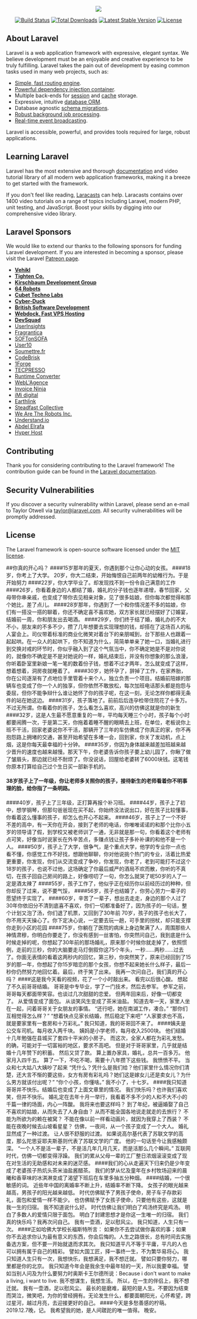 <p align="center"><img src="https://laravel.com/assets/img/components/logo-laravel.svg"></p>

<p align="center">
<a href="https://travis-ci.org/laravel/framework"><img src="https://travis-ci.org/laravel/framework.svg" alt="Build Status"></a>
<a href="https://packagist.org/packages/laravel/framework"><img src="https://poser.pugx.org/laravel/framework/d/total.svg" alt="Total Downloads"></a>
<a href="https://packagist.org/packages/laravel/framework"><img src="https://poser.pugx.org/laravel/framework/v/stable.svg" alt="Latest Stable Version"></a>
<a href="https://packagist.org/packages/laravel/framework"><img src="https://poser.pugx.org/laravel/framework/license.svg" alt="License"></a>
</p>

## About Laravel

Laravel is a web application framework with expressive, elegant syntax. We believe development must be an enjoyable and creative experience to be truly fulfilling. Laravel takes the pain out of development by easing common tasks used in many web projects, such as:

- [Simple, fast routing engine](https://laravel.com/docs/routing).
- [Powerful dependency injection container](https://laravel.com/docs/container).
- Multiple back-ends for [session](https://laravel.com/docs/session) and [cache](https://laravel.com/docs/cache) storage.
- Expressive, intuitive [database ORM](https://laravel.com/docs/eloquent).
- Database agnostic [schema migrations](https://laravel.com/docs/migrations).
- [Robust background job processing](https://laravel.com/docs/queues).
- [Real-time event broadcasting](https://laravel.com/docs/broadcasting).

Laravel is accessible, powerful, and provides tools required for large, robust applications.

## Learning Laravel

Laravel has the most extensive and thorough [documentation](https://laravel.com/docs) and video tutorial library of all modern web application frameworks, making it a breeze to get started with the framework.

If you don't feel like reading, [Laracasts](https://laracasts.com) can help. Laracasts contains over 1400 video tutorials on a range of topics including Laravel, modern PHP, unit testing, and JavaScript. Boost your skills by digging into our comprehensive video library.

## Laravel Sponsors

We would like to extend our thanks to the following sponsors for funding Laravel development. If you are interested in becoming a sponsor, please visit the Laravel [Patreon page](https://patreon.com/taylorotwell).

- **[Vehikl](https://vehikl.com/)**
- **[Tighten Co.](https://tighten.co)**
- **[Kirschbaum Development Group](https://kirschbaumdevelopment.com)**
- **[64 Robots](https://64robots.com)**
- **[Cubet Techno Labs](https://cubettech.com)**
- **[Cyber-Duck](https://cyber-duck.co.uk)**
- **[British Software Development](https://www.britishsoftware.co)**
- **[Webdock, Fast VPS Hosting](https://www.webdock.io/en)**
- **[DevSquad](https://devsquad.com)**
- [UserInsights](https://userinsights.com)
- [Fragrantica](https://www.fragrantica.com)
- [SOFTonSOFA](https://softonsofa.com/)
- [User10](https://user10.com)
- [Soumettre.fr](https://soumettre.fr/)
- [CodeBrisk](https://codebrisk.com)
- [1Forge](https://1forge.com)
- [TECPRESSO](https://tecpresso.co.jp/)
- [Runtime Converter](http://runtimeconverter.com/)
- [WebL'Agence](https://weblagence.com/)
- [Invoice Ninja](https://www.invoiceninja.com)
- [iMi digital](https://www.imi-digital.de/)
- [Earthlink](https://www.earthlink.ro/)
- [Steadfast Collective](https://steadfastcollective.com/)
- [We Are The Robots Inc.](https://watr.mx/)
- [Understand.io](https://www.understand.io/)
- [Abdel Elrafa](https://abdelelrafa.com)
- [Hyper Host](https://hyper.host)

## Contributing

Thank you for considering contributing to the Laravel framework! The contribution guide can be found in the [Laravel documentation](https://laravel.com/docs/contributions).

## Security Vulnerabilities

If you discover a security vulnerability within Laravel, please send an e-mail to Taylor Otwell via [taylor@laravel.com](mailto:taylor@laravel.com). All security vulnerabilities will be promptly addressed.

## License

The Laravel framework is open-source software licensed under the [MIT license](https://opensource.org/licenses/MIT).

##你真的开心吗？
####15岁那年的夏天，你遇到那个让你心动的女孩。 
####18岁，你考上了大学。 20岁，你大二结束，开始悔恨自己前两年的幼稚行为。于是开始努力 
####22岁，你大学毕业了。却发现找不到一份令自己满意的工作 
####26岁，你看着身边的人都结了婚，婚礼的分子钱也逐年递增，春节回家，父母带你串亲戚，也变成了带你去见相亲对象，见了很多姑娘，但你每次都觉得和那个她比，差了点儿。 
####28岁那年，你遇到了一个和你情况差不多的姑娘，你们有一搭没一搭的聊着，你还不确定喜不喜欢她，双方家长就已经摆好了订婚宴，结婚前一周，你和朋友出去喝酒。 
####29岁，你们终于结了婚，婚礼办的不大不小，朋友来的不多不少，攒了几年想要去实现理想的钱，却搭在了这场百人的私人宴会上。司仪带着标准的商业化微笑对着台下的亲朋喊到，台下那些人也跟着一起起哄。在一众人的起哄下，你不知道为什么，简简单单亲了她一口，当婚礼进行到交换对戒的环节时，你似乎融入到了这个气氛当中，你不确定她是不是对你说的，就像你不确定是不是对她说的一样，婚礼结束后，并没有你想象的那么浪漫，你听着卧室里新娘一笔一笔的数着份子钱，想着不过才两年，怎么就变成了这样，想着想着，洞房夜就睡着了。 
####30岁，她怀孕了，辞掉了工作，在家养胎，你在公司逐渐有了点地位手里管着十来个人，独立负责一个项目。结婚前陪嫁的那辆车也变成了你一个人的独享，但你依然不敢放松，每次加班电话那头都是抱怨与委屈，但你不能争辩什么谁让她怀了你的孩子呢，在这一刻，无论怎样你都得无条件的站在她这边。 
####31岁，孩子落地了。前前后后连孕检带住院花了十多万。不过无所谓。你看着你的孩子，怎么看怎么喜欢，高兴的仿佛这就是你的新生 
####32岁，这是人生最不愿意重复的一年，平均每天睡三个小时，孩子每个小时都要闹腾一次，于是第二天，你拖着着睡不醒的眼睛去上班，在单位，老板说你上班不干活，回家老婆说你不干活，那辆开了三年的车仿佛成了你真正的家，你不再抱怨路上拥堵的交通，甚至开始希望在多堵一会，回到家，你关了发动机，点上烟，这是你每天最幸福的十分钟。 
####35岁，你因为身体越来越差加班越来越少晋升的速度也越来越慢。那天下午，你老婆告诉你孩子要上幼儿园了，你瞅了做了皱眉头，那边就已经不耐烦了。你没说话，回屋给老婆转了6000块钱。这笔钱你原本打算给自己过个生日买一部新手机的。
#### 38岁孩子上了一年级，你让老师多关照你的孩子，接待新生的老师看着你不明事理的脸，给你指了一条明路。
####40岁，孩子上了三年级，正打算再报个补习班。 
####44岁，孩子上了初中，想学钢琴，但那句爸爸现在买不起，你始终没法说出口，好在孩子比较懂事，你看着这么懂事的孩子，却怎么也开心不起来。 
####46岁，孩子上了一个不好不差的高中，有一天你在开会，接到了老师的电话，你唯唯诺诺的和那个比你小五岁的领导请了假，到学校又被老师训了一通，无非就是那一句，你看着这个老师有点可笑，好像当时说家长在外辛苦点，多赚点钱让孩子多补补课的和他不是一个人。
####50岁，孩子上了大学，很争气，是个重点大学，他学的专业你一点也看不懂，你感觉工作不好找，想跟他聊聊，你对他说挑个热门的专业，活着比热爱更重要，你发现，你们从交流变成了争吵，你发现，你老了，老到可能打不过这个18岁的孩子，也说不过他，这场确定了你最后威严的酒局不欢而散，你听的不真切，在孩子回自己房间的路上，好像唠叨了一句，你怎么就哭了呢50岁的人了一定是酒太辣了 
####55岁，孩子工作了，他似乎正在经历你以前经历过的种种，但你却反了过来，说不要气馁，
####56岁，孩子也结婚了，你劳心劳力一辈子的愿望终于实现了。
####60岁，辛苦了一辈子，想出去走走，身边的那个人过了30年你依旧分不清到底喜不喜欢，你们一切都准备好了，因为孩子的一句话，整个计划又泡了汤，你们退了机票，又回到了30年前 70岁，孩子的孩子也长大了，你不用天天操心了。你下定决心说，一定要去玩一趟，可手里的拐杖，却只能支撑你走到小区的花园 
####75岁，你躺在了医院的病床上身边聚满了人，周围那些人神情肃穆，你明白你要走了，你没有感到一丝害怕，你突然问自己，我到底是什么时候走掉的呢，你想起了30年前的那场婚礼，原来那个时候你就走掉了，依照惯例，走前的三秒，你的大脑要走马灯倒叙你这75个年头，一秒……两秒……过去了。你面无表情的看着这两秒内的回忆，第三秒，你突然笑了，原来已经回到了15岁的那一年，你想起了你15岁暗恋的那个女孩，你想不起来她长什么样子，最后一秒你仍然努力地回忆着。最后，终于笑了出来。 我再一次问自己，我们真的开心吗？ 
####这是我今天看的视频，花了一个小时敲出来。 看完以后很心酸。 想起了不久前哥哥结婚。 哥哥是中专毕业，学了一门技术，然后去参军。 参军之前，哥哥每天都面带笑容。也谈过几次甜甜的恋爱。 但两年回来后，好像一切都变了。 从爱情变成了面包。 从谈笑风生变成了茶米油盐。 知道去年一天，家里人坐在一起，问着哥哥关于女朋友的事情。 “还行吧，她在南湖工作，凑合。” “那你们互相觉得怎么样？” “想着快点见家长结婚，然后稳定下来吧” “人家要求也不高，就是要家里有一套房和十万彩礼。” 我只知道，我的哥哥回不来了。
####姨夫是公交车司机。每月收入两千块。 姨妈是小学老师，每月收入2500块。 他们结婚十几年勉强在县城买了套四十平米的小房子。 而这次，全家人都在为彩礼发愁。 的确，可能对于一切富裕的地区，要求不高吧。 但是对于哥哥家里，几乎就是结婚十几年赞下的积蓄。 然后又贷了款。 算上置办家具，婚礼，总共一百多万。 他家月入四千五。 算了一下，不吃不喝，需要十八年攒下这些钱。 我愤愤不平。 当众和七大姑八大姨吵了起来 “凭什么？凭什么是我们给？他们家里什么情况你们清楚，还大言不惭的要这些，女方有房有彩礼吗？她们这是嫁女儿还是卖女儿？为什么男方就该付出呢？” “你个小孩，你懂啥。” 我不小了，十七岁。 
####我只知道哥哥并不快乐。结婚后也变成了上面文章里的情况。 我们快乐吗？也许我们喜欢笑，但并不快乐。 婚礼定在去年十月一举行，我看着不多不少的人和不大不小的千篇一律的场面，内心一阵酸。 我将来也要这样吗？ 到了年纪，被逼婚娶了自己不喜欢的姑娘，从而失去了人身自由？ 从而不能全国各地说走就走的去旅行？ 不能为所欲为的赖在被窝？ 不能在像以前一样看动画片，就因为我穿上了西装？ 不能在夜晚时候去山坡看星星？ 仿佛，一夜间，从一个孩子变成了一个大人。 婚礼显然成了一种过渡。 让人很不舒服的过渡。 如果说高尔基代表了苏联文学的高度，那么陀思妥耶夫斯基则代表了苏联文学的广度。 他的一句话至今让我感触颇深。 “一个人不是活一辈子，不是活几年几月几天，而是活那么几个瞬间。” 互联网时代，仿佛一切都变得浮躁。 我们的累从父母一辈的工厂整日浓烟滚滚变成了现在对生活的无助感和对未来的迷茫感。
####我们的心从走遍天下归来仍是少年变成了老婆孩子热炕头茶米油盐酱醋茶。 我们的梦从忆及童年在乡村牧场迎来的晨曦和香草味的冰淇淋变成了渴望下班后在车里多抽五分种烟。 
####结婚，一个很敏感的词。 近些年中国的离婚率不断上升，结婚率不断下降。 女孩子的眼光越来越高，男孩子的阳光越来越低。 时代仿佛赋予了男孩子使命，房子车子存款彩礼，面包和爱情一样不能少。 也仿佛赋予了女孩子使命，只要他有这些，这就是我一生的归宿。 我不知道说什么好。 时代仿佛让我们明白了鸡汤终究是鸡汤。 明白了多数人的爱情只限于面包。 明白了封建思想才是你这一生唯一的归宿。 我们真的快乐吗？我再次问自己。 我有一壶酒，足以慰风尘。 我只知道，人生只有一次。
####正如哈佛大学校长福斯特所言： 如果你不去尝试做你喜欢的事；如果你不去追求你认为最有意义的东西，你会后悔的。人生之路很长，总有时间去实施备选方案，但不要一开始就退而求其次。 我只知道平凡不等于平庸，平凡的人也可以拥有属于自己的精彩。 譬如大国工匠，择一事终一生，不为繁华易将心。 我只知道人生只有一次，我想快乐，我想满足，我不想迁就。 譬如只要你努力，哪里都是你的北京。 我只知道今年会是我余生中最年轻的一天，所以我要幸福。 譬如当别人问及为什么要努力时奥斯卡王尔德所说：Because i don't want to make a living, i want to live. 我不想谋生，我想生活。 所以，在一生的伴侣上，我不想迁就。 我有一壶酒，足以慰风尘。 最长的是磨难，最短的是人生。不要因为结束而哭泣，微笑吧，为你的曾经拥有。无论发生什么，都要面朝阳光，心怀希望，跨过星河，越过月亮，去迎接更好的自己。
####今天是多愁善感的柠萌。2019.12.7晚，记。 我希望我的她，是人间蹉跎的唯一值得。 晚安。
